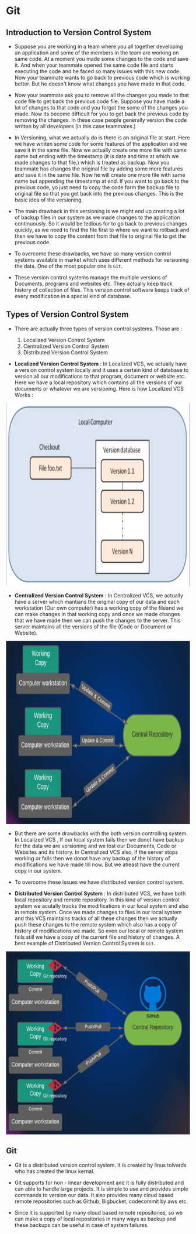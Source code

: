 # Git

## Introduction to Version Control System

- Suppose you are working in a team where you all together developing an application and some of the members in the team are working on same code. At a moment you made some changes to the code and save it. And when your teammate opened the same code file and starts executing the code and he faced so many issues with this new code. Now your teammate wants to go back to previous code which is working better. But he doesn't know what changes you have made in that code.

- Now your teammate ask you to remove all the changes you made to that code file to get back the previous code file. Suppose you have made a lot of changes to that code and you forgot the some of the changes you made. Now its become difficult for you to get back the previous code by removing the changes. In these case people generally version the code written by all developers (in this case teammates.)

- In Versioning, what we actually do is there is an original file at start. Here we have wriiten some code for some features of the application and we save it in the same file. Now we actually create one more file with same name but ending with the timestamp (it is date and time at which we made changes to that file.) which is treated as backup. Now you teammate has changes the original file by adding some more features and save it in the same file. Now he will create one more file with same name but appending the timestamp at end. If you want to go back to the previous code, yo just need to copy the code form the backup file to original file so that you get back into the previous changes. This is the basic idea of the versioning.

- The main drawback in this versioning is we might end up creating a lot of backup files in our system as we made changes to the application continuously. So it would be tedious for to go back to previous changes quickly, as we need to find the file first to where we want to rollback and then we have to copy the content from that file to original file to get the previous code.

- To overcome these drawbacks, we have so many version control systems available in market which uses different methods for versioning the data. One of the most popular one is `Git`.

- These version control systems manage the multiple versions of Documents, programs and websites etc. They actually keep track history of collection of files. This version control software keeps track of every modification in a special kind of database.

## Types of Version Control System

- There are actually three types of version control systems. Those are :

  1. Localized Version Control System
  2. Centralized Version Control System
  3. Distributed Version Control System

- **Localized Version Control System** : In Localized VCS, we actually have a version control system locally and it uses a certain kind of database to version all our modifications to that program, document or website etc. Here we have a local repository which contains all the versions of our documents or whatever we are versioning. Here is how Localized VCS Works :

<img src = "./_static/Local_VCS.png" alt = "Localized Version Control System" width = 1000 height = 500>


- **Centralized Version Control System** : In Centralized VCS, we actually have a server which mantians the original copy of our data and each workstation (Our own computer) has a working copy of the fileand we can make changes in that working copy and once we made changes that we have made then we can push the changes to the server. This server maintains all the versions of the file (Code or Document or Website). 

<img src = "./_static/Centralized_VCS.PNG" alt = "Centralized Version Control System" width = 1000 height = 500>


- But there are some drawbacks with the both version controlling system. In Localized VCS , If our local system fails then we donot have backup for the data we are versioning and we lost our Documents, Code or Websites and its history. In Centralized VCS also, if the server stops working or fails then we donot have any backup of the history of modifications we have made till now. But we atleast have the current copy in our system.

- To overcome these issues we have distributed version control system.

- **Distributed Version Control System** : In distributed VCS, we have both local repository and remote repository. In this kind of version control system we acutally tracks the modifications in our local system and also in remote system. Once we made changes to files in our local system and this VCS maintains tracks of all these changes then we actually push these changes to the remote system which also has a copy of history of modifications we made. So even our local or remote system fails still we have a copy of the current file and history of changes. A best example of Distributed Version Control System is `Git`.

<img src = "./_static/Distributed_VCS.png" alt = "Continuous Integration Process" width = 1000 height = 500>


## Git

- Git is a distributed version control system. It is created by linus tolvards who has created the linux kernal.

- Git supports for non - linear development and it is fully distributed and can able to handle large projects. It is simple to use and provides simple commands to version our data. It also provides many cloud based remote repositories such as Github, Bigbucket, codecommit by aws etc. 

- Since it is supported by many cloud based remote repositories, so we can make a copy of local repositories in many ways as backup and these backups can be useful in case of system failures.


  